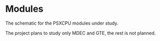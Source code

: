 # Modules

The schematic for the PSXCPU modules under study.

The project plans to study only MDEC and GTE, the rest is not planned.
